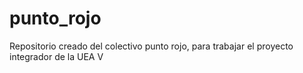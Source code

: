 # punto_rojo
Repositorio creado del colectivo punto rojo, para trabajar el proyecto integrador de la UEA V 
